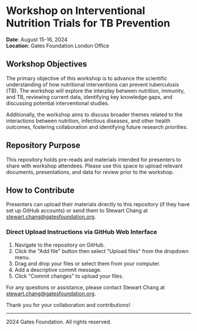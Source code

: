 # Workshop on Interventional Nutrition Trials for TB Prevention

**Date**: August 15-16, 2024  
**Location**: Gates Foundation London Office

## Workshop Objectives

The primary objective of this workshop is to advance the scientific understanding of how nutritional interventions can prevent tuberculosis (TB). The workshop will explore the interplay between nutrition, immunity, and TB, reviewing current data, identifying key knowledge gaps, and discussing potential interventional studies.

Additionally, the workshop aims to discuss broader themes related to the interactions between nutrition, infectious diseases, and other health outcomes, fostering collaboration and identifying future research priorities.

## Repository Purpose

This repository holds pre-reads and materials intended for presenters to share with workshop attendees. Please use this space to upload relevant documents, presentations, and data for review prior to the workshop.

## How to Contribute

Presenters can upload their materials directly to this repository (if they have set up GitHub accounts) or send them to Stewart Chang at [stewart.chang@gatesfoundation.org](mailto:stewart.chang@gatesfoundation.org).

### Direct Upload Instructions via GitHub Web Interface

1. Navigate to the repository on GitHub.
2. Click the "Add file" button then select "Upload files" from the dropdown menu.
3. Drag and drop your files or select them from your computer.
4. Add a descriptive commit message.
5. Click "Commit changes" to upload your files.

For any questions or assistance, please contact Stewart Chang at [stewart.chang@gatesfoundation.org](mailto:stewart.chang@gatesfoundation.org).

Thank you for your collaboration and contributions!

---

 2024 Gates Foundation. All rights reserved.

